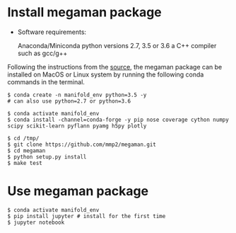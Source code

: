 # Install megaman package

- Software requirements: 
    
    Anaconda/Miniconda
    python versions 2.7, 3.5 or 3.6
    a C++ compiler such as gcc/g++
    
Following the instructions from the [source](https://github.com/mmp2/megaman), the megaman package can be installed on MacOS or Linux system by running the following conda commands in the terminal. 

```
$ conda create -n manifold_env python=3.5 -y
# can also use python=2.7 or python=3.6

$ conda activate manifold_env
$ conda install -channel=conda-forge -y pip nose coverage cython numpy scipy scikit-learn pyflann pyamg h5py plotly

$ cd /tmp/
$ git clone https://github.com/mmp2/megaman.git
$ cd megaman
$ python setup.py install
$ make test
```

# Use megaman package

```
$ conda activate manifold_env
$ pip install jupyter # install for the first time
$ jupyter notebook
```
